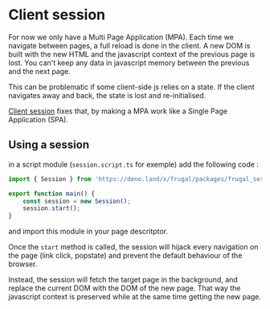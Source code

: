# Client session

For now we only have a Multi Page Application (MPA). Each time we navigate between pages, a full reload is done in the client. A new DOM is built with the new HTML and the javascript context of the previous page is lost. You can't keep any data in javascript memory between the previous and the next page.

This can be problematic if some client-side js relies on a state. If the client navigates away and back, the state is lost and re-initialised.

[Client session](/docs/concepts/client-session) fixes that, by making a MPA work like a Single Page Application (SPA).

## Using a session

in a script module (`session.script.ts` for exemple) add the following code :

```ts
import { Session } from 'https://deno.land/x/frugal/packages/frugal_session/mod.ts';

export function main() {
    const session = new Session();
    session.start();
}
```

and import this module in your page descritptor.

Once the `start` method is called, the session will hijack every navigation on the page (link click, popstate) and prevent the default behaviour of the browser.

Instead, the session will fetch the target page in the background, and replace the current DOM with the DOM of the new page. That way the javascript context is preserved while at the same time getting the new page.
